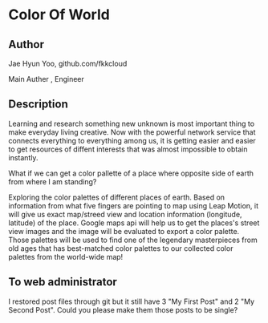 # Color Of World

## Author
Jae Hyun Yoo, github.com/fkkcloud

Main Auther , Engineer


## Description
Learning and research something new unknown is most important thing to make everyday living creative. 
Now with the powerful network service that connects everything to everything among us, it is getting easier and easier to get resources of diffent interests that was almost impossible to obtain instantly. 

What if we can get a color pallette of a place where opposite side of earth from where I am standing? 

Exploring the color palettes of different places of earth. Based on information from what five fingers are pointing to map using Leap Motion, it will give us exact map/streed view and location information (longitude, latitude) of the place. Google maps api will help us to get the places's street view images and the image will be evaluated to export a color palette. Those palettes will be used to find one of the legendary masterpieces from old ages that has best-matched color palettes to our collected color palettes from the world-wide map!


## To web administrator
I restored post files through git but it still have 3 "My First Post" and 2 "My Second Post".
Could you please make them those posts to be single?
